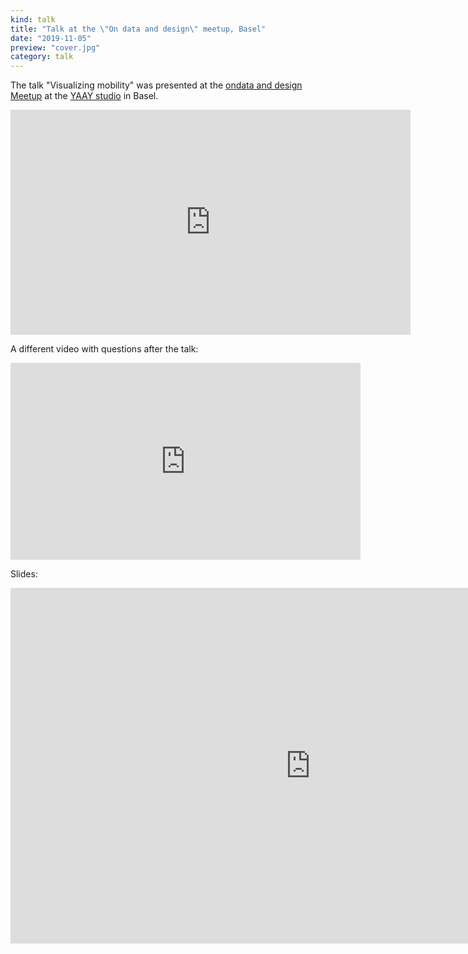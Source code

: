 ```yaml
---
kind: talk
title: "Talk at the \"On data and design\" meetup, Basel"
date: "2019-11-05"
preview: "cover.jpg"
category: talk
---
```

The talk "Visualizing mobility" was presented at the [ondata and design Meetup](https://www.meetup.com/de-DE/ondataanddesign-Switzerland/events/265947767/) at the 
[YAAY studio](http://yaay.ch/) in Basel.
             
<iframe src="https://player.vimeo.com/video/373448708?title=0&byline=0&portrait=0" width="640" height="360" frameborder="0" allow="autoplay; fullscreen" allowfullscreen></iframe>

A different video with questions after the talk:              
<iframe width="560" height="315" src="https://www.youtube-nocookie.com/embed/tBDdtykkO7s?rel=0" frameborder="0" allow="accelerometer; autoplay; encrypted-media; gyroscope; picture-in-picture" allowfullscreen></iframe>

Slides:     

<iframe src="https://docs.google.com/presentation/d/e/2PACX-1vQ5stcOk_72D2iuyI7guvJoQuaNgJKvyfpmjxWTrLdiOnhbuaUcLSB5sRksgjyhph6R0xcg-qcow72K/embed?start=false&loop=false&delayms=3000" frameborder="0" width="960" height="569" allowfullscreen="true" mozallowfullscreen="true" webkitallowfullscreen="true"></iframe>

